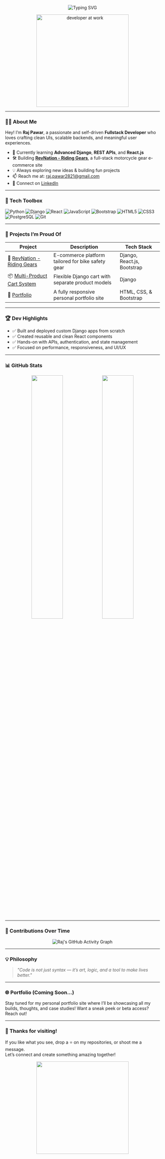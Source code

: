 <p align="center">
  <img src="https://readme-typing-svg.herokuapp.com?font=Fira+Code&duration=3000&pause=1000&color=F7D745&center=true&vCenter=true&width=435&lines=Hey+there!+I'm+Raj+Pawar+%F0%9F%91%8B;Fullstack+Developer+%E2%9A%99%EF%B8%8F;Python+%7C+Django+%7C+React.js;Let%E2%80%99s+Build+Something+Awesome!" alt="Typing SVG" />
</p>

<p align="center">
  <img src="https://maruf001-mt.github.io/Premium-Delivery/web.gif" height="300" alt="developer at work" />
</p>

---

### 👨‍💻 About Me

Hey! I’m **Raj Pawar**, a passionate and self-driven **Fullstack Developer** who loves crafting clean UIs, scalable backends, and meaningful user experiences.

- 🔭 Currently learning **Advanced Django**, **REST APIs**, and **React.js**
- 🛠️ Building **[RevNation - Riding Gears](https://github.com/raj1271/revnation-riding-gears)**, a full-stack motorcycle gear e-commerce site
- 💡 Always exploring new ideas & building fun projects
- 📫 Reach me at: [raj.pawar2821@gmail.com](mailto:raj.pawar2821@gmail.com)  
- 🔗 Connect on [LinkedIn](https://www.linkedin.com/in/raj-pawar-973033217)

---

### 🧰 Tech Toolbox

![Python](https://img.shields.io/badge/-Python-3776AB?style=for-the-badge&logo=python&logoColor=white)
![Django](https://img.shields.io/badge/-Django-092E20?style=for-the-badge&logo=django)
![React](https://img.shields.io/badge/-React-20232A?style=for-the-badge&logo=react)
![JavaScript](https://img.shields.io/badge/-JavaScript-F7DF1E?style=for-the-badge&logo=javascript&logoColor=black)
![Bootstrap](https://img.shields.io/badge/-Bootstrap-563D7C?style=for-the-badge&logo=bootstrap)
![HTML5](https://img.shields.io/badge/-HTML5-E34F26?style=for-the-badge&logo=html5&logoColor=white)
![CSS3](https://img.shields.io/badge/-CSS3-1572B6?style=for-the-badge&logo=css3)
![PostgreSQL](https://img.shields.io/badge/-PostgreSQL-336791?style=for-the-badge&logo=postgresql)
![Git](https://img.shields.io/badge/-Git-F05032?style=for-the-badge&logo=git)

---

### 💼 Projects I’m Proud Of

| Project | Description | Tech Stack |
|--------|-------------|------------|
| 🛒 [RevNation - Riding Gears](https://github.com/raj1271/revnation-riding-gears) | E-commerce platform tailored for bike safety gear | Django, React.js, Bootstrap |
| 📦 [Multi-Product Cart System](https://github.com/raj1271/django-cart-custom) | Flexible Django cart with separate product models | Django |
| 💼 [Portfolio](https://raj1271.github.io/Raj_portfolio/) | A fully responsive personal portfolio site  | HTML, CSS, & Bootstrap |

---

### 🏆 Dev Highlights

- ✅ Built and deployed custom Django apps from scratch  
- ✅ Created reusable and clean React components  
- ✅ Hands-on with APIs, authentication, and state management  
- ✅ Focused on performance, responsiveness, and UI/UX

---

### 📊 GitHub Stats

<p align="center">
  <img src="https://github-readme-stats.vercel.app/api?username=raj1271&show_icons=true&theme=radical" width="45%" />
  <img src="https://github-readme-streak-stats.herokuapp.com?user=raj1271&theme=radical&hide_border=false" width="45%" />
</p>

---

### 🧠 Contributions Over Time

<p align="center">
  <img src="https://github-readme-activity-graph.vercel.app/graph?username=raj1271&theme=react-dark&area=true" alt="Raj's GitHub Activity Graph">

</p>

---

### 💡 Philosophy

> *"Code is not just syntax — it’s art, logic, and a tool to make lives better."*

---

### 🌐 Portfolio (Coming Soon...)

Stay tuned for my personal portfolio site where I’ll be showcasing all my builds, thoughts, and case studies! Want a sneak peek or beta access? Reach out!

---

### 👋 Thanks for visiting!

If you like what you see, drop a ⭐ on my repositories, or shoot me a message.  
Let’s connect and create something amazing together!

<p align="center">
  <img src="https://www.digitalsolutionservices.com/img/services/web%20development.gif" height="300" />
</p>
